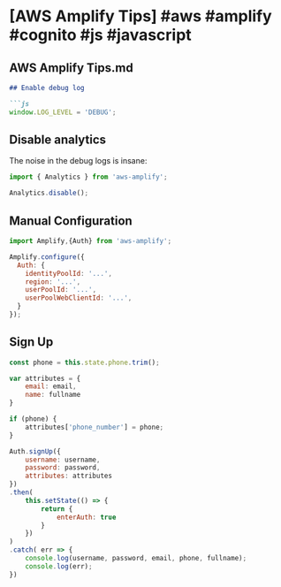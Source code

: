 # [AWS Amplify Tips] #aws #amplify #cognito #js #javascript

## AWS Amplify Tips.md

```markdown
## Enable debug log

```js
window.LOG_LEVEL = 'DEBUG';
```

## Disable analytics 

The noise in the debug logs is insane:

```js
import { Analytics } from 'aws-amplify';

Analytics.disable();
```

## Manual Configuration

```js
import Amplify,{Auth} from 'aws-amplify';

Amplify.configure({
  Auth: {
    identityPoolId: '...',
    region: '...',
    userPoolId: '...',
    userPoolWebClientId: '...',
  }
});
```

## Sign Up

```js
const phone = this.state.phone.trim();

var attributes = {
    email: email,
    name: fullname
}

if (phone) {
    attributes['phone_number'] = phone;
}

Auth.signUp({
    username: username,
    password: password,
    attributes: attributes
})
.then(
    this.setState(() => {
        return {
            enterAuth: true
        }
    })
)
.catch( err => {
    console.log(username, password, email, phone, fullname);
    console.log(err);
})
```
```

